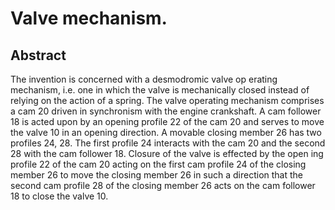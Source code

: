 # Valve mechanism.

## Abstract
The invention is concerned with a desmodromic valve op erating mechanism, i.e. one in which the valve is mechanically closed instead of relying on the action of a spring. The valve operating mechanism comprises a cam 20 driven in synchronism with the engine crankshaft. A cam follower 18 is acted upon by an opening profile 22 of the cam 20 and serves to move the valve 10 in an opening direction. A movable closing member 26 has two profiles 24, 28. The first profile 24 interacts with the cam 20 and the second 28 with the cam follower 18. Closure of the valve is effected by the open ing profile 22 of the cam 20 acting on the first cam profile 24 of the closing member 26 to move the closing member 26 in such a direction that the second cam profile 28 of the closing member 26 acts on the cam follower 18 to close the valve 10.